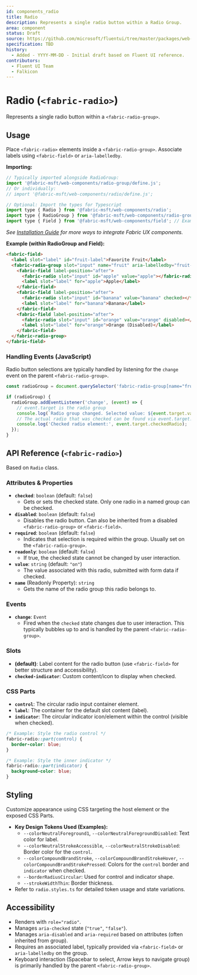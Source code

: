 ```yaml
---
id: components_radio
title: Radio
description: Represents a single radio button within a Radio Group.
area: component
status: Draft
source: https://github.com/microsoft/fluentui/tree/master/packages/web-components/src/radio
specification: TBD
history:
  - Added - YYYY-MM-DD - Initial draft based on Fluent UI reference.
contributors:
  - Fluent UI Team
  - Falkicon
---
```


# Radio (`<fabric-radio>`)

Represents a single radio button within a `<fabric-radio-group>`.

## Usage

Place `<fabric-radio>` elements inside a `<fabric-radio-group>`. Associate labels using `<fabric-field>` or `aria-labelledby`.

**Importing:**

```javascript
// Typically imported alongside RadioGroup:
import '@fabric-msft/web-components/radio-group/define.js';
// Or individually:
// import '@fabric-msft/web-components/radio/define.js';

// Optional: Import the types for Typescript
import type { Radio } from '@fabric-msft/web-components/radio';
import type { RadioGroup } from '@fabric-msft/web-components/radio-group'; // Example context type
import type { Field } from '@fabric-msft/web-components/field'; // Example context type
```

*See [Installation Guide](../../guides/installation.md) for more ways to integrate Fabric UX components.*

**Example (within RadioGroup and Field):**

```html
<fabric-field>
  <label slot="label" id="fruit-label">Favorite Fruit</label>
  <fabric-radio-group slot="input" name="fruit" aria-labelledby="fruit-label">
    <fabric-field label-position="after">
      <fabric-radio slot="input" id="apple" value="apple"></fabric-radio>
      <label slot="label" for="apple">Apple</label>
    </fabric-field>
    <fabric-field label-position="after">
      <fabric-radio slot="input" id="banana" value="banana" checked></fabric-radio> <!-- Default checked -->
      <label slot="label" for="banana">Banana</label>
    </fabric-field>
    <fabric-field label-position="after">
      <fabric-radio slot="input" id="orange" value="orange" disabled></fabric-radio>
      <label slot="label" for="orange">Orange (Disabled)</label>
    </fabric-field>
  </fabric-radio-group>
</fabric-field>
```

### Handling Events (JavaScript)

Radio button selections are typically handled by listening for the `change` event on the parent `<fabric-radio-group>`.

```javascript
const radioGroup = document.querySelector('fabric-radio-group[name="fruit"]');

if (radioGroup) {
  radioGroup.addEventListener('change', (event) => {
    // event.target is the radio group
    console.log(`Radio group changed. Selected value: ${event.target.value}`);
    // The actual radio that was checked can be found via event.target.checkedRadio
    console.log('Checked radio element:', event.target.checkedRadio);
  });
}
```

## API Reference (`<fabric-radio>`)

Based on `Radio` class.

### Attributes & Properties

*   **`checked`**: `boolean` (default: `false`)
    *   Gets or sets the checked state. Only one radio in a named group can be checked.
*   **`disabled`**: `boolean` (default: `false`)
    *   Disables the radio button. Can also be inherited from a disabled `<fabric-radio-group>` or `<fabric-field>`.
*   **`required`**: `boolean` (default: `false`)
    *   Indicates that selection is required within the group. Usually set on the `<fabric-radio-group>`.
*   **`readonly`**: `boolean` (default: `false`)
    *   If true, the checked state cannot be changed by user interaction.
*   **`value`**: `string` (default: `"on"`)
    *   The value associated with this radio, submitted with form data if checked.
*   **`name`** (Readonly Property): `string`
    *   Gets the name of the radio group this radio belongs to.

### Events

*   **`change`**: `Event`
    *   Fired when the `checked` state changes due to user interaction. This typically bubbles up to and is handled by the parent `<fabric-radio-group>`.

### Slots

*   **(default)**: Label content for the radio button (use `<fabric-field>` for better structure and accessibility).
*   **`checked-indicator`**: Custom content/icon to display when checked.

### CSS Parts

*   **`control`**: The circular radio input container element.
*   **`label`**: The container for the default slot content (label).
*   **`indicator`**: The circular indicator icon/element within the control (visible when checked).

```css
/* Example: Style the radio control */
fabric-radio::part(control) {
  border-color: blue;
}

/* Example: Style the inner indicator */
fabric-radio::part(indicator) {
  background-color: blue;
}
```

## Styling

Customize appearance using CSS targeting the host element or the exposed CSS Parts.

*   **Key Design Tokens Used (Examples):**
    *   `--colorNeutralForeground1`, `--colorNeutralForegroundDisabled`: Text color for label.
    *   `--colorNeutralStrokeAccessible`, `--colorNeutralStrokeDisabled`: Border color for the `control`.
    *   `--colorCompoundBrandStroke`, `--colorCompoundBrandStrokeHover`, `--colorCompoundBrandStrokePressed`: Colors for the `control` border and `indicator` when checked.
    *   `--borderRadiusCircular`: Used for control and indicator shape.
    *   `--strokeWidthThin`: Border thickness.
*   Refer to `radio.styles.ts` for detailed token usage and state variations.

## Accessibility

*   Renders with `role="radio"`.
*   Manages `aria-checked` state (`"true"`, `"false"`).
*   Manages `aria-disabled` and `aria-required` based on attributes (often inherited from group).
*   Requires an associated label, typically provided via `<fabric-field>` or `aria-labelledby` on the group.
*   Keyboard interaction (Spacebar to select, Arrow keys to navigate group) is primarily handled by the parent `<fabric-radio-group>`. 